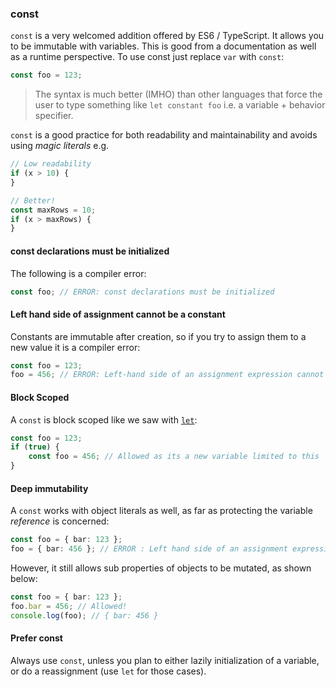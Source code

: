 ### const

`const` is a very welcomed addition offered by ES6 / TypeScript. It allows you to be immutable with variables. This is good from a documentation as well as a runtime perspective. To use const just replace `var` with `const`:

```ts
const foo = 123;
```

> The syntax is much better (IMHO) than other languages that force the user to type something like `let constant foo` i.e. a variable + behavior specifier.

`const` is a good practice for both readability and maintainability and avoids using *magic literals* e.g.

```ts
// Low readability
if (x > 10) {
}

// Better!
const maxRows = 10;
if (x > maxRows) {
}
```

#### const declarations must be initialized
The following is a compiler error:

```ts
const foo; // ERROR: const declarations must be initialized
```

#### Left hand side of assignment cannot be a constant
Constants are immutable after creation, so if you try to assign them to a new value it is a compiler error:

```ts
const foo = 123;
foo = 456; // ERROR: Left-hand side of an assignment expression cannot be a constant
```

#### Block Scoped
A `const` is block scoped like we saw with [`let`](./let.md):

```ts
const foo = 123;
if (true) {
    const foo = 456; // Allowed as its a new variable limited to this `if` block
}
```

#### Deep immutability
A `const` works with object literals as well, as far as protecting the variable *reference* is concerned:

```ts
const foo = { bar: 123 };
foo = { bar: 456 }; // ERROR : Left hand side of an assignment expression cannot be a constant
```

However, it still allows sub properties of objects to be mutated, as shown below:

```ts
const foo = { bar: 123 };
foo.bar = 456; // Allowed!
console.log(foo); // { bar: 456 }
```

#### Prefer const

Always use `const`, unless you plan to either lazily initialization of a variable, or do a reassignment (use `let` for those cases).
